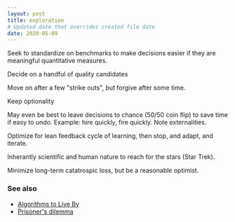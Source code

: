 ```yaml
---
layout: post
title: exploration
# Updated date that overrides created file date
date: 2020-05-09
---
```


Seek to standardize on benchmarks to make decisions easier
if they are meaningful quantitative measures. 

Decide on a handful
of quality candidates

Move on after a few "strike outs",
but forgive after some time. 

Keep optionality

May even be best 
to leave decisions to chance (50/50 coin flip)
to save time
if easy to undo.
Example: hire quickly, fire quickly.
Note externalities.

Optimize for lean feedback cycle
of learning,
then stop, 
and adapt,
and iterate. 

Inherantly scientific
and human nature 
to reach for the stars (Star Trek).

Minimize long-term catatrospic loss,
but be a reasonable optimist. 

### See also

* [Algorithms to Live By](https://openlibrary.org/works/OL17357767W/Algorithms_to_Live_By)
* [Prisoner's dilemma](https://en.wikipedia.org/wiki/Prisoner%27s_dilemma)
